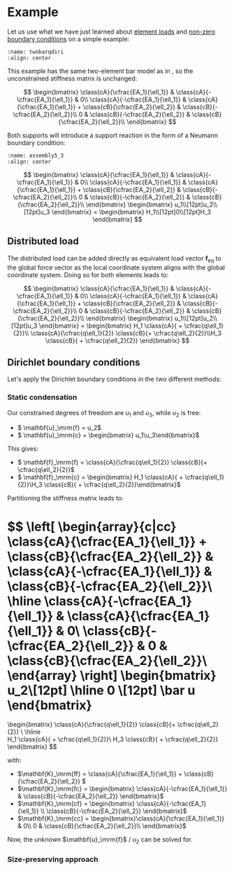 #    Example 

Let us use what we have just learned about [element loads](./element_loads.md) and [non-zero boundary conditions](./direchlet.md) on a simple example:

```{figure} twobarqdiri.svg
:name: twobarqdiri
:align: center
```

This example has the same two-element bar model as in [](../lecture1/directly.md), so the unconstrained stiffness matrix is unchanged:

$$
\begin{bmatrix}
	\class{cA}{\cfrac{EA_1}{\ell_1}} & \class{cA}{-\cfrac{EA_1}{\ell_1}} & 0\\
	\class{cA}{-\cfrac{EA_1}{\ell_1}} & \class{cA}{\cfrac{EA_1}{\ell_1}} + \class{cB}{\cfrac{EA_2}{\ell_2}} & \class{cB}{-\cfrac{EA_2}{\ell_2}}\\
	0 & \class{cB}{-\cfrac{EA_2}{\ell_2}} & \class{cB}{\cfrac{EA_2}{\ell_2}}\\
      \end{bmatrix}
$$

Both supports will introduce a support reaction in the form of a Neumann boundary condition:

```{figure} assembly5_3.svg
:name: assembly5_3
:align: center
```

$$
      \begin{bmatrix}
	\class{cA}{\cfrac{EA_1}{\ell_1}} & \class{cA}{-\cfrac{EA_1}{\ell_1}} & 0\\
	\class{cA}{-\cfrac{EA_1}{\ell_1}} & \class{cA}{\cfrac{EA_1}{\ell_1}} + \class{cB}{\cfrac{EA_2}{\ell_2}} & \class{cB}{-\cfrac{EA_2}{\ell_2}}\\
	0 & \class{cB}{-\cfrac{EA_2}{\ell_2}} & \class{cB}{\cfrac{EA_2}{\ell_2}}\\
      \end{bmatrix}
      \begin{bmatrix}
	u_1\\[12pt]u_2\\[12pt]u_3
      \end{bmatrix}
      =
      \begin{bmatrix}
	H_1\\[12pt]0\\[12pt]H_3
      \end{bmatrix}
      $$

## Distributed load

The distributed load can be added directly as equivalent load vector ${\mathbf{f}_\mathrm{eq}}$ to the global force vector as the local coordinate system aligns with the global coordinate system. Doing so for both elements leads to:

$$
      \begin{bmatrix}
	\class{cA}{\cfrac{EA_1}{\ell_1}} & \class{cA}{-\cfrac{EA_1}{\ell_1}} & 0\\
	\class{cA}{-\cfrac{EA_1}{\ell_1}} & \class{cA}{\cfrac{EA_1}{\ell_1}} + \class{cB}{\cfrac{EA_2}{\ell_2}} & \class{cB}{-\cfrac{EA_2}{\ell_2}}\\
	0 & \class{cB}{-\cfrac{EA_2}{\ell_2}} & \class{cB}{\cfrac{EA_2}{\ell_2}}\\
      \end{bmatrix}
      \begin{bmatrix}
	u_1\\[12pt]u_2\\[12pt]u_3
      \end{bmatrix}
      =
      \begin{bmatrix}
	H_1 \class{cA}{ + \cfrac{q\ell_1}{2}}\\ \class{cA}{\cfrac{q\ell_1}{2}} \class{cB}{+ \cfrac{q\ell_2}{2}}\\H_3 \class{cB}{ + \cfrac{q\ell_2}{2}}
      \end{bmatrix}
      $$

## Dirichlet boundary conditions

Let's apply the Dirichlet boundary conditions in the two different methods:

### Static condensation

Our constrained degrees of freedom are $u_1$ and $u_3$, while $u_2$ is free:

- $ \mathbf{u}_\mrm{f} = u_2$
- $ \mathbf{u}_\mrm{c} = \begin{bmatrix} u_1\\u_3\end{bmatrix}$

This gives:
- $ \mathbf{f}_\mrm{f} = \class{cA}{\cfrac{q\ell_1}{2}} \class{cB}{+ \cfrac{q\ell_2}{2}}$
- $ \mathbf{f}_\mrm{c} = \begin{bmatrix} H_1 \class{cA}{ + \cfrac{q\ell_1}{2}}\\H_3 \class{cB}{ + \cfrac{q\ell_2}{2}}\end{bmatrix}$

Partitioning the stiffness matrix leads to:

$$
\left[
\begin{array}{c|cc}
\class{cA}{\cfrac{EA_1}{\ell_1}} + \class{cB}{\cfrac{EA_2}{\ell_2}} &  \class{cA}{-\cfrac{EA_1}{\ell_1}}  & \class{cB}{-\cfrac{EA_2}{\ell_2}}\\
\hline
\class{cA}{-\cfrac{EA_1}{\ell_1}} & \class{cA}{\cfrac{EA_1}{\ell_1}} & 0\\
\class{cB}{-\cfrac{EA_2}{\ell_2}} & 0 & \class{cB}{\cfrac{EA_2}{\ell_2}}\\
\end{array}
\right]
\begin{bmatrix}
u_2\\[12pt] \hline  0 \\[12pt] \bar u
\end{bmatrix}
=
\begin{bmatrix}
 \class{cA}{\cfrac{q\ell_1}{2}} \class{cB}{+ \cfrac{q\ell_2}{2}} \\ \hline  
 H_1 \class{cA}{ + \cfrac{q\ell_1}{2}}\\
 H_3 \class{cB}{ + \cfrac{q\ell_2}{2}}
\end{bmatrix}
$$

with:

- $\mathbf{K}_\mrm{ff} =  \class{cA}{\cfrac{EA_1}{\ell_1}} + \class{cB}{\cfrac{EA_2}{\ell_2}} $
- $\mathbf{K}_\mrm{fc} =  \begin{bmatrix} \class{cA}{-\cfrac{EA_1}{\ell_1}}  & \class{cB}{-\cfrac{EA_2}{\ell_2}} \end{bmatrix}$
- $\mathbf{K}_\mrm{cf} =  \begin{bmatrix} \class{cA}{-\cfrac{EA_1}{\ell_1}} \\ \class{cB}{-\cfrac{EA_2}{\ell_2}} \end{bmatrix}$
- $\mathbf{K}_\mrm{cc} =  \begin{bmatrix}\class{cA}{\cfrac{EA_1}{\ell_1}} & 0\\  0 & \class{cB}{\cfrac{EA_2}{\ell_2}}\\ \end{bmatrix}$

Now, the unknown $\mathbf{u}_\mrm{f}$ / $u_2$ can be solved for.

### Size-preserving approach
